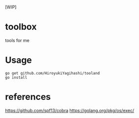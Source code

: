 [WIP]
# toolbox
tools for me

# Usage
```
go get github.com/HiroyukiYagihashi/tooland
go install
```

# references
https://github.com/spf13/cobra
https://golang.org/pkg/os/exec/
